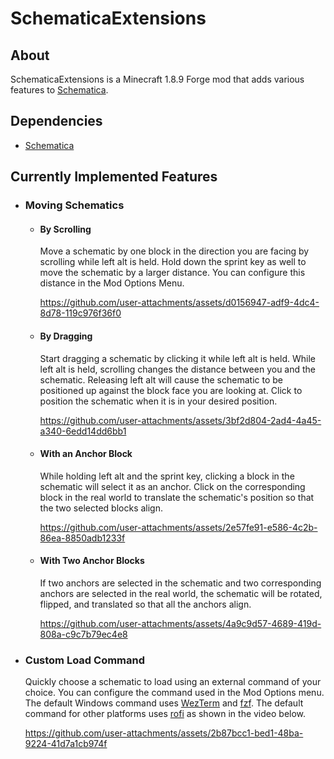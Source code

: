 # SchematicaExtensions
## About
SchematicaExtensions is a Minecraft 1.8.9 Forge mod that adds various features to [Schematica](https://github.com/Lunatrius/Schematica).

## Dependencies
* [Schematica](https://github.com/Lunatrius/Schematica)

## Currently Implemented Features
* ### Moving Schematics
    * #### By Scrolling
        Move a schematic by one block in the direction you are facing by scrolling while left alt is held. Hold down the sprint key as well to move the schematic by a larger distance. You can configure this distance in the Mod Options Menu.

        https://github.com/user-attachments/assets/d0156947-adf9-4dc4-8d78-119c976f36f0

    * #### By Dragging
        Start dragging a schematic by clicking it while left alt is held. While left alt is held, scrolling changes the distance between you and the schematic. Releasing left alt will cause the schematic to be positioned up against the block face you are looking at. Click to position the schematic when it is in your desired position.

        https://github.com/user-attachments/assets/3bf2d804-2ad4-4a45-a340-6edd14dd6bb1

    * #### With an Anchor Block
        While holding left alt and the sprint key, clicking a block in the schematic will select it as an anchor. Click on the corresponding block in the real world to translate the schematic's position so that the two selected blocks align.

        https://github.com/user-attachments/assets/2e57fe91-e586-4c2b-86ea-8850adb1233f

    * #### With Two Anchor Blocks
        If two anchors are selected in the schematic and two corresponding anchors are selected in the real world, the schematic will be rotated, flipped, and translated so that all the anchors align.

        https://github.com/user-attachments/assets/4a9c9d57-4689-419d-808a-c9c7b79ec4e8

* ### Custom Load Command
    Quickly choose a schematic to load using an external command of your choice. You can configure the command used in the Mod Options menu. The default Windows command uses [WezTerm](https://wezterm.org/) and [fzf](https://junegunn.github.io/fzf/). The default command for other platforms uses [rofi](https://github.com/davatorium/rofi) as shown in the video below.

    https://github.com/user-attachments/assets/2b87bcc1-bed1-48ba-9224-41d7a1cb974f
